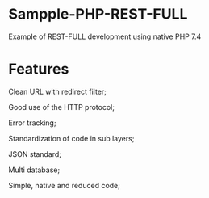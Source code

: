 # Sampple-PHP-REST-FULL
Example of REST-FULL development using native PHP 7.4

# Features
Clean URL with redirect filter;

Good use of the HTTP protocol;

Error tracking;

Standardization of code in sub layers;

JSON standard;

Multi database;

Simple, native and reduced code;

